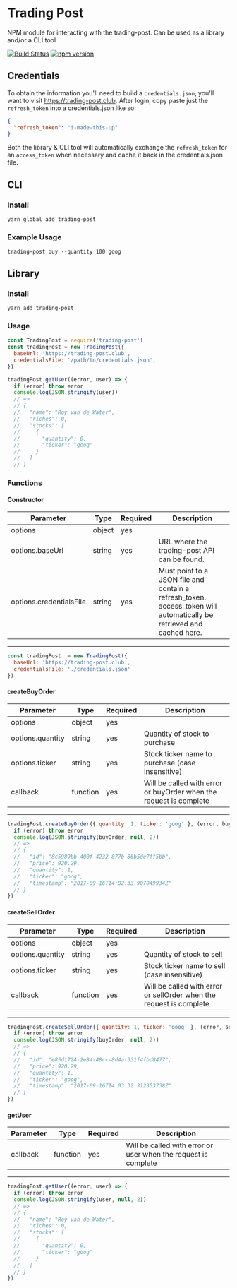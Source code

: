 # Trading Post
NPM module for interacting with the trading-post. Can be used as a library and/or a CLI tool

[![Build Status](https://travis-ci.org/royvandewater/node-trading-post.svg?branch=master)](https://travis-ci.org/royvandewater/node-trading-post)
[![npm version](https://badge.fury.io/js/trading-post.svg)](http://badge.fury.io/js/trading-post)

## Credentials

To obtain the information you'll need to build a `credentials.json`, 
you'll want to visit https://trading-post.club. After login, copy paste
just the `refresh_token` into a credentials.json like so: 

```json
{
  "refresh_token": "i-made-this-up"
}
```

Both the library & CLI tool will automatically exchange the `refresh_token` for
an `access_token` when necessary and cache it back in the credentials.json file. 

## CLI

### Install

```shell
yarn global add trading-post
```

### Example Usage

```shell
trading-post buy --quantity 100 goog
```

## Library

### Install

```shell
yarn add trading-post
```

### Usage

```javascript
const TradingPost = require('trading-post')
const tradingPost = new TradingPost({
  baseUrl: 'https://trading-post.club',
  credentialsFile: '/path/to/credentials.json',
})

tradingPost.getUser((error, user) => {
  if (error) throw error
  console.log(JSON.stringify(user))
  // =>
  // {
  //   "name": "Roy van de Water",
  //   "riches": 0,
  //   "stocks": [
  //     {
  //       "quantity": 0,
  //       "ticker": "goog"
  //     }
  //   ]
  // }
```

### Functions

#### Constructor
| Parameter               | Type   | Required | Description                                  |
| ------------------------| -------| -------- | -------------------------------------------- |
| options                 | object | yes      |                                              |
| options.baseUrl         | string | yes      | URL where the trading-post API can be found. |
| options.credentialsFile | string | yes      | Must point to a JSON file and contain a refresh_token. access_token will automatically be retrieved and cached here. |
---------------------------------------------------------------------------------------------
```javascript
const tradingPost  = new TradingPost({
  baseUrl: 'https://trading-post.club',
  credentialsFile: './credentials.json'
})
```

#### createBuyOrder
| Parameter        | Type     | Required | Description                                                        |
| ---------------- | -------- | -------- | ------------------------------------------------------------------ |
| options          | object   | yes      |                                                                    |
| options.quantity | string   | yes      | Quantity of stock to purchase                                      |
| options.ticker   | string   | yes      | Stock ticker name to purchase (case insensitive)                   |
| callback         | function | yes      | Will be called with error or buyOrder when the request is complete |
-------------------------------------------------------------------------------------------------------------
```javascript
tradingPost.createBuyOrder({ quantity: 1, ticker: 'goog' }, (error, buyOrder) => {
  if (error) throw error
  console.log(JSON.stringify(buyOrder, null, 2))
  // =>
  // {
  //   "id": "8c5989bb-400f-4232-877b-86b5de7ff5bb",
  //   "price": 920.29,
  //   "quantity": 1,
  //   "ticker": "goog",
  //   "timestamp": "2017-09-16T14:02:33.907049934Z"
  // }
})
```

#### createSellOrder
| Parameter        | Type     | Required | Description                                                         |
| ---------------- | -------- | -------- | ------------------------------------------------------------------- |
| options          | object   | yes      |                                                                     |
| options.quantity | string   | yes      | Quantity of stock to sell                                           |
| options.ticker   | string   | yes      | Stock ticker name to sell (case insensitive)                        |
| callback         | function | yes      | Will be called with error or sellOrder when the request is complete |
--------------------------------------------------------------------------------------------------------------
```javascript
tradingPost.createSellOrder({ quantity: 1, ticker: 'goog' }, (error, sellOrder) => {
  if (error) throw error
  console.log(JSON.stringify(buyOrder, null, 2))
  // =>
  // {
  //   "id": "e85d1724-2e84-48cc-8d4a-331f4fbd8477",
  //   "price": 920.29,
  //   "quantity": 1,
  //   "ticker": "goog",
  //   "timestamp": "2017-09-16T14:03:32.312353738Z"
  // }
})
```

#### getUser
| Parameter   | Type     | Required | Description                                                    |
| ----------- | -------- | -------- | -------------------------------------------------------------- |
| callback    | function | yes      | Will be called with error or user when the request is complete |
----------------------------------------------------------------------------------------------------
```javascript
tradingPost.getUser((error, user) => {
  if (error) throw error
  console.log(JSON.stringify(user, null, 2))
  // =>
  // {
  //   "name": "Roy van de Water",
  //   "riches": 0,
  //   "stocks": [
  //     {
  //       "quantity": 0,
  //       "ticker": "goog"
  //     }
  //   ]
  // }
})
```
